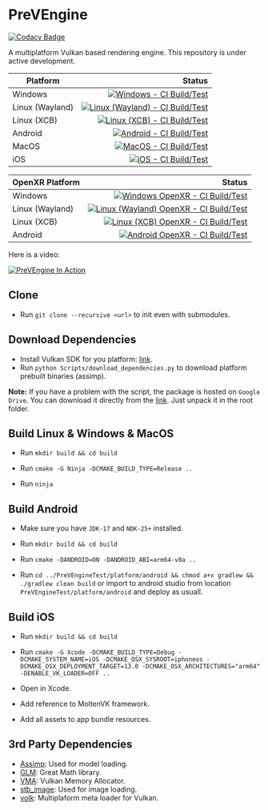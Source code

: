 # PreVEngine

[![Codacy Badge](https://app.codacy.com/project/badge/Grade/88a3ed1e12e04eb09882db2c7e5ea794)](https://app.codacy.com/gh/helcl42/PreVEngine/dashboard?utm_source=gh&utm_medium=referral&utm_content=&utm_campaign=Badge_grade)

A multiplatform Vulkan based rendering engine. This repository is under active development.

| Platform | Status |
|---|---:|
| Windows | [![Windows - CI Build/Test](https://github.com/helcl42/PreVEngine/actions/workflows/ci-windows.yml/badge.svg)](https://github.com/helcl42/PreVEngine/actions/workflows/ci-windows.yml) |
| Linux (Wayland) | [![Linux (Wayland) - CI Build/Test](https://github.com/helcl42/PreVEngine/actions/workflows/ci-linux%20wayland.yml/badge.svg)](https://github.com/helcl42/PreVEngine/actions/workflows/ci-linux%20wayland.yml) |
| Linux (XCB) | [![Linux (XCB) - CI Build/Test](https://github.com/helcl42/PreVEngine/actions/workflows/ci-linux%20xcb.yml/badge.svg)](https://github.com/helcl42/PreVEngine/actions/workflows/ci-linux%20xcb.yml) |
| Android  | [![Android - CI Build/Test](https://github.com/helcl42/PreVEngine/actions/workflows/ci-android.yml/badge.svg)](https://github.com/helcl42/PreVEngine/actions/workflows/ci-android.yml) |
| MacOS | [![MacOS - CI Build/Test](https://github.com/helcl42/PreVEngine/actions/workflows/ci-macos.yml/badge.svg)](https://github.com/helcl42/PreVEngine/actions/workflows/ci-macos.yml) |
| iOS | [![iOS - CI Build/Test](https://github.com/helcl42/PreVEngine/actions/workflows/ci-ios.yml/badge.svg)](https://github.com/helcl42/PreVEngine/actions/workflows/ci-ios.yml) |

| OpenXR Platform | Status |
|---|---:|
| Windows | [![Windows OpenXR - CI Build/Test](https://github.com/helcl42/PreVEngine/actions/workflows/ci-windows%20openxr.yml/badge.svg)](https://github.com/helcl42/PreVEngine/actions/workflows/ci-windows%20openxr.yml) |
| Linux (Wayland) | [![Linux (Wayland) OpenXR - CI Build/Test](https://github.com/helcl42/PreVEngine/actions/workflows/ci-linux%20wayland%20openxr.yml/badge.svg)](https://github.com/helcl42/PreVEngine/actions/workflows/ci-linux%20wayland%20openxr.yml) |
| Linux (XCB) | [![Linux (XCB) OpenXR - CI Build/Test](https://github.com/helcl42/PreVEngine/actions/workflows/ci-linux%20xcb%20openxr.yml/badge.svg)](https://github.com/helcl42/PreVEngine/actions/workflows/ci-linux%20xcb%20openxr.yml) |
| Android | [![Android OpenXR - CI Build/Test](https://github.com/helcl42/PreVEngine/actions/workflows/ci-android%20openxr.yml/badge.svg)](https://github.com/helcl42/PreVEngine/actions/workflows/ci-android%20openxr.yml) |

Here is a video:

[![PreVEngine In Action](http://img.youtube.com/vi/lSp1hOncLVs/0.jpg)](http://www.youtube.com/watch?v=lSp1hOncLVs "PreVEngine In Action")

## Clone
- Run `git clone --recursive <url>` to init even with submodules.

## Download Dependencies
 - Install Vulkan SDK for you platform: [link](https://vulkan.lunarg.com/).
 - Run `python Scripts/download_dependencies.py` to download platform prebuilt binaries (assimp).

 **Note:** If you have a problem with the script, the package is hosted on `Google Drive`. You can download it directly from the [link](https://drive.google.com/file/d/1johmeEaVQ9SZTi13mAfJxbq17QztL-DS/view?usp=drive_link). Just unpack it in the root folder.

## Build Linux & Windows & MacOS

 - Run `mkdir build && cd build`

 - Run `cmake -G Ninja -DCMAKE_BUILD_TYPE=Release ..`

 - Run `ninja`

## Build Android

 - Make sure you have `JDK-17` and `NDK-25+` installed.

 - Run `mkdir build && cd build`

 - Run `cmake -DANDROID=ON -DANDROID_ABI=arm64-v8a ..`

 - Run `cd ../PreVEngineTest/platform/android && chmod a+x gradlew && ./gradlew clean build` or import to android studio from location `PreVEngineTest/platform/android` and deploy as usuall.

 ## Build iOS

- Run `mkdir build && cd build`

- Run `cmake -G Xcode -DCMAKE_BUILD_TYPE=Debug -DCMAKE_SYSTEM_NAME=iOS -DCMAKE_OSX_SYSROOT=iphoneos -DCMAKE_OSX_DEPLOYMENT_TARGET=13.0 -DCMAKE_OSX_ARCHITECTURES="arm64" -DENABLE_VK_LOADER=OFF ..`

- Open in Xcode.

- Add reference to MoltenVK framework.

- Add all assets to app bundle resources.


## 3rd Party Dependencies
 - [Assimp](https://github.com/assimp/assimp): Used for model loading.
 - [GLM](https://github.com/g-truc/glm): Great Math library.
 - [VMA](https://github.com/GPUOpen-LibrariesAndSDKs/VulkanMemoryAllocator): Vulkan Memory Allocator.
 - [stb_image](https://github.com/nothings/stb): Used for image loading.
 - [volk](https://github.com/zeux/volk): Multiplaform meta loader for Vulkan.


